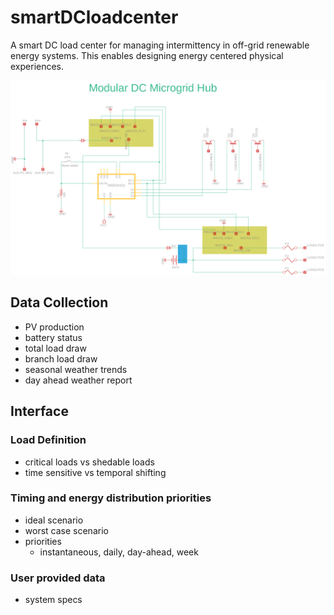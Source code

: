 # smartDCloadcenter

A smart DC load center for managing intermittency in off-grid renewable energy systems. This enables designing energy centered physical experiences.

<img src="schematics/schematic-oct22.png">

## Data Collection

* PV production
* battery status
* total load draw
* branch load draw
* seasonal weather trends
* day ahead weather report

## Interface

### Load Definition

* critical loads vs shedable loads
* time sensitive vs temporal shifting

### Timing and energy distribution priorities

* ideal scenario
* worst case scenario
* priorities
	* instantaneous, daily, day-ahead, week

### User provided data

* system specs